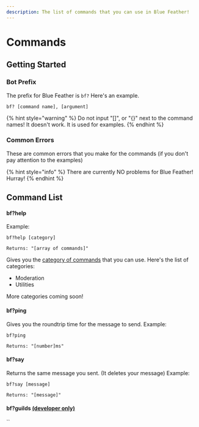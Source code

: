 ```yaml
---
description: The list of commands that you can use in Blue Feather!
---
```


# Commands

## Getting Started

### Bot Prefix

The prefix for Blue Feather is `bf?` Here's an example.

```text
bf? [command name], [argument]
```

{% hint style="warning" %}
Do not input "\[\]", or "{}" next to the command names! It doesn't work. It is used for examples.
{% endhint %}

### Common Errors

These are common errors that you make for the commands \(if you don't pay attention to the examples\) 

{% hint style="info" %}
There are currently NO problems for Blue Feather! Hurray!
{% endhint %}

## Command List

#### bf?help 

Example:

```text
bf?help [category]

Returns: "[array of commands]"
```

Gives you the [category of commands](commands-list.md#categories) that you can use. Here's the list of categories:

* Moderation
* Utilities

More categories coming soon!

#### bf?ping

Gives you the roundtrip time for the message to send. Example:

```text
bf?ping

Returns: "[number]ms"
```

#### bf?say

Returns the same message you sent. \(It deletes your message\) Example:

```text
bf?say [message]

Returns: "[message]"
```

#### bf?guilds [\(developer only\)](commands-list.md#developer)

\`\`



